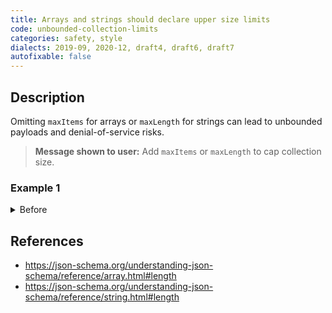 ```yaml
---
title: Arrays and strings should declare upper size limits
code: unbounded-collection-limits
categories: safety, style
dialects: 2019-09, 2020-12, draft4, draft6, draft7
autofixable: false
---
```


## Description
Omitting `maxItems` for arrays or `maxLength` for strings can lead to unbounded payloads and denial-of-service risks.

> **Message shown to user:**
> Add `maxItems` or `maxLength` to cap collection size.

### Example 1
<details><summary>Before</summary>
```json
{
  "$schema": "https://json-schema.org/draft/2020-12/schema",
  "type": "array",
  "items": {
    "type": "integer"
  }
}
```
</details>

## References
* <https://json-schema.org/understanding-json-schema/reference/array.html#length>
* <https://json-schema.org/understanding-json-schema/reference/string.html#length>
